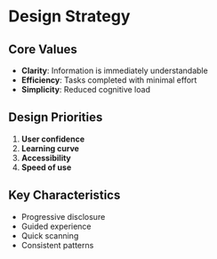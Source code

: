 # Design Strategy

## Core Values

- **Clarity**: Information is immediately understandable
- **Efficiency**: Tasks completed with minimal effort
- **Simplicity**: Reduced cognitive load

## Design Priorities

1. **User confidence**
2. **Learning curve**
3. **Accessibility**
4. **Speed of use**

## Key Characteristics

- Progressive disclosure
- Guided experience
- Quick scanning
- Consistent patterns
